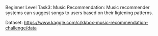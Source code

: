 Beginner Level Task3:
Music Recommendation: Music recommender systems can suggest songs to users based on their ligtening patterns.

Dataset: https://www.kaggle.com/c/kkbox-music-recommendation-challenge/data
